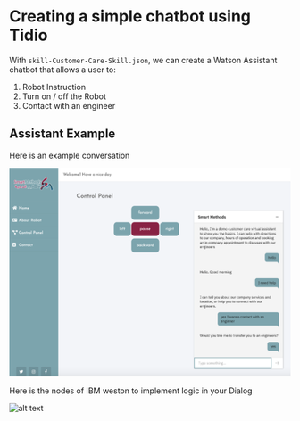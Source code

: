 # Creating a simple chatbot using Tidio

With `skill-Customer-Care-Skill.json`, we can create a Watson Assistant chatbot that allows a user to:

1) Robot Instruction
2) Turn on / off the Robot
3) Contact with an engineer

## Assistant Example

Here is an example conversation

![alt text](https://github.com/mmehmadi94/Internship-with-Smart-methods/blob/master/chatbot_IBN%20weston/output%20of%20integration%20chatbot.png)


Here is the nodes of IBM weston to implement logic in your Dialog

![alt text](https://drive.google.com/file/d/1TUWM07jK6s6LBA0C7FBrt0hKVAjXjyJq/view?usp=sharing)
